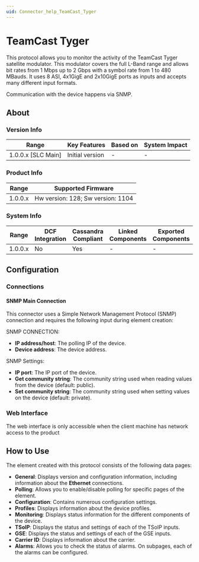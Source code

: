 ```yaml
---
uid: Connector_help_TeamCast_Tyger
---
```


# TeamCast Tyger

This protocol allows you to monitor the activity of the TeamCast Tyger satellite modulator. This modulator covers the full L-Band range and allows bit rates from 1 Mbps up to 2 Gbps with a symbol rate from 1 to 480 MBauds. It uses 8 ASI, 4x1GigE and 2x10GigE ports as inputs and accepts many different input formats.

Communication with the device happens via SNMP.

## About

### Version Info

| Range                | Key Features     | Based on     | System Impact     |
|----------------------|------------------|--------------|-------------------|
| 1.0.0.x \[SLC Main\] | Initial version  | \-           | \-                |

### Product Info

| **Range** | **Supported Firmware**            |
|-----------|-----------------------------------|
| 1.0.0.x   | Hw version: 128; Sw version: 1104 |

### System Info

| Range     | DCF Integration     | Cassandra Compliant     | Linked Components     | Exported Components     |
|-----------|---------------------|-------------------------|-----------------------|-------------------------|
| 1.0.0.x   | No                  | Yes                     | \-                    | \-                      |

## Configuration

### Connections

#### SNMP Main Connection

This connector uses a Simple Network Management Protocol (SNMP) connection and requires the following input during element creation:

SNMP CONNECTION:

- **IP address/host**: The polling IP of the device.
- **Device address**: The device address.

SNMP Settings:

- **IP port**: The IP port of the device.
- **Get community string**: The community string used when reading values from the device (default: public).
- **Set community string**: The community string used when setting values on the device (default: private).

### Web Interface

The web interface is only accessible when the client machine has network access to the product

## How to Use

The element created with this protocol consists of the following data pages:

- **General**: Displays version and configuration information, including information about the **Ethernet** connections.
- **Polling**: Allows you to enable/disable polling for specific pages of the element.
- **Configuration**: Contains numerous configuration settings.
- **Profiles**: Displays information about the device profiles.
- **Monitoring**: Displays status information for the different components of the device.
- **TSoIP**: Displays the status and settings of each of the TSoIP inputs.
- **GSE**: Displays the status and settings of each of the GSE inputs.
- **Carrier ID**: Displays information about the carrier.
- **Alarms**: Allows you to check the status of alarms. On subpages, each of the alarms can be configured.
